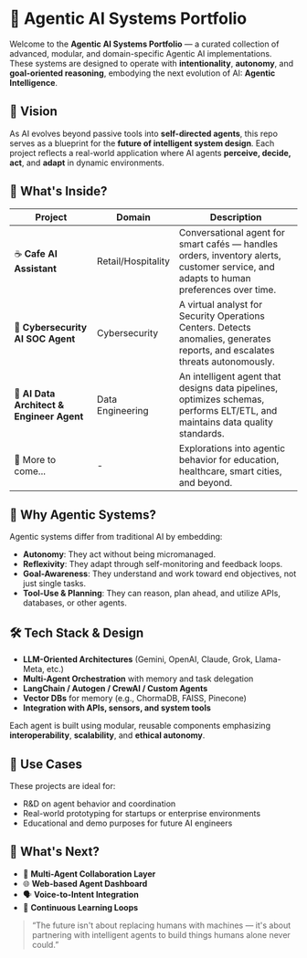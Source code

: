 # 🧠 Agentic AI Systems Portfolio

Welcome to the **Agentic AI Systems Portfolio** — a curated collection of advanced, modular, and domain-specific Agentic AI implementations. These systems are designed to operate with **intentionality**, **autonomy**, and **goal-oriented reasoning**, embodying the next evolution of AI: **Agentic Intelligence**.

## 🚀 Vision

As AI evolves beyond passive tools into **self-directed agents**, this repo serves as a blueprint for the **future of intelligent system design**. Each project reflects a real-world application where AI agents **perceive, decide, act**, and **adapt** in dynamic environments.

## 📁 What's Inside?

| Project | Domain | Description |
|--------|--------|-------------|
| ☕ **Cafe AI Assistant** | Retail/Hospitality | Conversational agent for smart cafés — handles orders, inventory alerts, customer service, and adapts to human preferences over time. |
| 🔐 **Cybersecurity AI SOC Agent** | Cybersecurity | A virtual analyst for Security Operations Centers. Detects anomalies, generates reports, and escalates threats autonomously. |
| 🧱 **AI Data Architect & Engineer Agent** | Data Engineering | An intelligent agent that designs data pipelines, optimizes schemas, performs ELT/ETL, and maintains data quality standards. |
| 🧠 More to come... | - | Explorations into agentic behavior for education, healthcare, smart cities, and beyond. |

## 🧬 Why Agentic Systems?

Agentic systems differ from traditional AI by embedding:
- **Autonomy**: They act without being micromanaged.
- **Reflexivity**: They adapt through self-monitoring and feedback loops.
- **Goal-Awareness**: They understand and work toward end objectives, not just single tasks.
- **Tool-Use & Planning**: They can reason, plan ahead, and utilize APIs, databases, or other agents.

## 🛠️ Tech Stack & Design

- **LLM-Oriented Architectures** (Gemini, OpenAI, Claude, Grok, Llama-Meta, etc.)
- **Multi-Agent Orchestration** with memory and task delegation
- **LangChain / Autogen / CrewAI / Custom Agents**
- **Vector DBs** for memory (e.g., ChormaDB, FAISS, Pinecone)
- **Integration with APIs, sensors, and system tools**

Each agent is built using modular, reusable components emphasizing **interoperability**, **scalability**, and **ethical autonomy**.

## 🧭 Use Cases

These projects are ideal for:
- R&D on agent behavior and coordination
- Real-world prototyping for startups or enterprise environments
- Educational and demo purposes for future AI engineers

## 🔮 What's Next?

- 🎯 **Multi-Agent Collaboration Layer**
- 🌐 **Web-based Agent Dashboard**
- 🗣️ **Voice-to-Intent Integration**
- 🔁 **Continuous Learning Loops**

> “The future isn't about replacing humans with machines — it's about partnering with intelligent agents to build things humans alone never could.”
